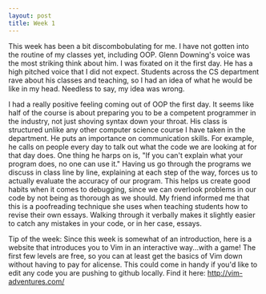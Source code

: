 ```yaml
---
layout: post
title: Week 1
---
```


This week has been a bit discombobulating for me. I have not gotten into the routine of my classes yet, including OOP. Glenn Downing's voice was the most striking think about him. I was fixated on it the first day. He has a high pitched voice that I did not expect. Students across the CS department rave about his classes and teaching, so I had an idea of what he would be like in my head. Needless to say, my idea was wrong. 

I had a really positive feeling coming out of OOP the first day. It seems like half of the course is about preparing you to be a competent programmer in the industry, not just shoving syntax down your throat. His class is structured unlike any other computer science course I have taken in the department. He puts an importance on communication skills. For example, he calls on people every day to talk out what the code we are looking at for that day does. One thing he harps on is, "If you can't explain what your program does, no one can use it." Having us go through the programs we discuss in class line by line, explaining at each step of the way, forces us to actually evaluate the accuracy of our program. This helps us create good habits when it comes to debugging, since we can overlook problems in our code by not being as thorough as we should. My friend informed me that this is a poofreading technique she uses when teaching students how to revise their own essays. Walking through it verbally makes it slightly easier to catch any mistakes in your code, or in her case, essays.

Tip of the week: Since this week is somewhat of an introduction, here is a website that introduces you to Vim in an interactive way...with a game! The first few levels are free, so you can at least get the basics of Vim down without having to pay for alicense. This could come in handy if you'd like to edit any code you are pushing to github locally. Find it here: http://vim-adventures.com/
